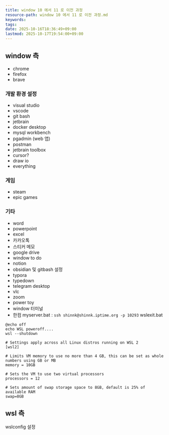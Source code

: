 ```yaml
---
title: window 10 에서 11 로 이전 과정
resource-path: window 10 에서 11 로 이전 과정.md
keywords:
tags:
date: 2025-10-16T18:36:49+09:00
lastmod: 2025-10-17T19:54:00+09:00
---
```

## window 측
- chrome
- firefox
- brave

### 개발 환경 설정
- visual studio
- vscode
- git bash
- jetbrain
- docker desktop
- mysql workbench
- pgadmin (web 앱)
- postman
- jetbrain toolbox
- cursor?
- draw io
- everything




### 게임
- steam
- epic games

### 기타
- word
- powerpoint
- excel
- 카카오톡
- 스티커 메모
- google drive
- window to do
- notion
- obsidian 및 gitbash 설정
- typora
- typedown
- telegram desktop
- vlc
- zoom
- power toy
- window 터미널
- 한컴
myserver.bat : `ssh shinnk@shinnk.iptime.org -p 10293`
wslexit.bat

```
@echo off
echo WSL poweroff....
wsl --shutdown
```

```
# Settings apply across all Linux distros running on WSL 2
[wsl2]

# Limits VM memory to use no more than 4 GB, this can be set as whole numbers using GB or MB
memory = 10GB

# Sets the VM to use two virtual processors
processors = 12

# Sets amount of swap storage space to 8GB, default is 25% of available RAM
swap=8GB
```

## wsl 측
wslconfig 설정
